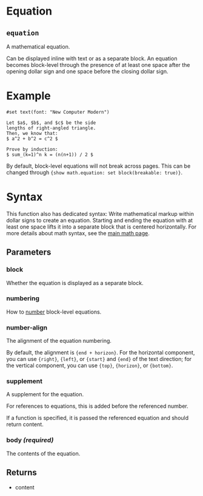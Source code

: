# Equation

## `equation`

A mathematical equation.

Can be displayed inline with text or as a separate block. An equation
becomes block-level through the presence of at least one space after the
opening dollar sign and one space before the closing dollar sign.

# Example
```example
#set text(font: "New Computer Modern")

Let $a$, $b$, and $c$ be the side
lengths of right-angled triangle.
Then, we know that:
$ a^2 + b^2 = c^2 $

Prove by induction:
$ sum_(k=1)^n k = (n(n+1)) / 2 $
```

By default, block-level equations will not break across pages. This can be
changed through `{show math.equation: set block(breakable: true)}`.

# Syntax
This function also has dedicated syntax: Write mathematical markup within
dollar signs to create an equation. Starting and ending the equation with at
least one space lifts it into a separate block that is centered
horizontally. For more details about math syntax, see the
[main math page]($category/math).

## Parameters

### block 

Whether the equation is displayed as a separate block.

### numbering 

How to [number]($numbering) block-level equations.



### number-align 

The alignment of the equation numbering.

By default, the alignment is `{end + horizon}`. For the horizontal
component, you can use `{right}`, `{left}`, or `{start}` and `{end}`
of the text direction; for the vertical component, you can use
`{top}`, `{horizon}`, or `{bottom}`.



### supplement 

A supplement for the equation.

For references to equations, this is added before the referenced number.

If a function is specified, it is passed the referenced equation and
should return content.



### body *(required)*

The contents of the equation.

## Returns

- content

